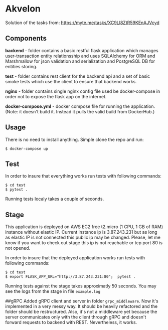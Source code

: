 # Akvelon

Solution of the tasks from: https://myte.me/tasks/XC9Ll8ZtR59KEnAJVcyd

## Components

**backend** - folder contains a basic restful flask application which manages user-transaction entity relationsship and uses SQLAlchemy for ORM and Marshmallow for json validation and serialization and PostgreSQL DB for entities storing. 

**test** - folder contains rest client for the backend api and a set of basic smoke tests which use the client to ensure that backend works.

**nginx** - folder contains single nginx config file used be docker-compose in order not to expose the flask app on the internet.

**docker-compose.yml** - docker compose file for running the application. (Note: it doesn't build it. Instead it pulls the valid build from DockerHub.)

## Usage

There is no need to install anything. Simple clone the repo and run:
```
$ docker-compose up
```

## Test

In order to insure that everything works run tests with following commands:
```
$ cd test
$ pytest .
```

Running tests localy takes a couple of seconds.

## Stage
This application is deployed on AWS EC2 free t2.micro (1 CPU, 1 GB of RAM) instance without elastic IP. Current instance ip is 3.87.243.231 but as long as elastic IP is not connected this public ip may be changed. Please, let me know if you want to check out stage this ip is not reachable or tcp port 80 is not opened.

In order to insure that the deployed application works run tests with following commands:
```
$ cd test
$ export FLASK_APP_URL="http://3.87.243.231:80";  pytest .
```

Running tests against the stage takes approximatly 50 seconds. 
You may see the logs from the stage in file `example.log`

##gRPC
Added gRPC client and server in folder `grpc_middleware`. Now it's implemented in a very messy way. It should be heavily refactored and the folder should be restructured. Also, it's not a middleware yet because the server communicates only with the client through gRPC and doesn't forward requests to backend with REST. Nevertheless, it works.